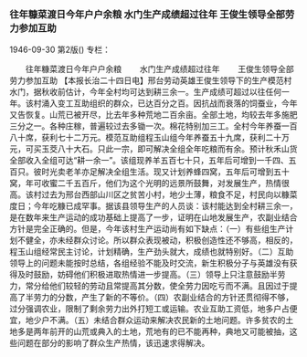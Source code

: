 ### 往年糠菜渡日今年户户余粮  水门生产成绩超过往年  王俊生领导全部劳力参加互助

1946-09-30
第2版()
专栏：

　　往年糠菜渡日今年户户余粮
　　水门生产成绩超过往年
　　王俊生领导全部劳力参加互助
    【本报长治二十四日电】邢台劳动英雄王俊生领导下的生产模范村水门，据秋收前估计，今年全村均可达到耕三余一。生产成绩可超过以往任何一年。该村涌入变工互助组织的群众，已达百分之百。因抗战而衰落的饲蚕业，今年又告恢复。山荒已被开尽，比去年多种荒地二百余亩。全部土地，均较去年多施肥三分之一。各种庄稼，普遍较过去多锄一次。棉花特别加三工。全村今年养蚕一百八十席，获利七十二万元。模范互助组程玉山组今年养蚕五十九席，获利二十万元，可买玉茭八十大石。只此一宗，即可解决全组全年吃粮而有余。预计秋禾山货全部收入全组可达“耕一余一”。该组现养羊五百七十只，五年后可增到一千四、五百只。彼时光卖老羊亦足解决全组生活。现又计划养蜂四窝，五年后可增到五十窝，年可收蜜二千五百斤，他们为这个光明的远景所鼓舞，对发展生产，热情很高。该村过去为邢台西部山川区之贫苦小村，地少土薄，粮食不足，村民向以糠菜度日；今年吃糠已成罕事。据该县领导生产的人员谈：该村能达到全村耕三余一，是在数年来生产运动的成功基础上提高了一步，证明在山地发展生产，农副业结合方针是完全正确的。但是，今年该村生产运动尚有如下缺点：（一）有些组生产计划不健全，亦未经群众讨论。所以群众表现被动，积极创造性还不够高，相反的，程玉山组经常民主讨论，计划精确，生产劲头就大，成绩也就特别好。（二）互助领导上的问题未能按时总结，各组经验不能及时交流，新生积极分子与英雄没有获得及时鼓励，妨碍他们积极进取热情进一步提高。（三）领导上只注意鼓励半劳力，常分给他们较轻的劳动且常提高其分数，使全劳力因吃亏而不满。且因过于提高了半劳力的分数，产生了新的不等价。（四）农副业结合的方针还贯彻得不够，过分强调农业，限制了剩余劳力出外打短工或运输。农业互助工资低，地多户占便宜，地少户不满。（五）未结合群众运动来解决农民新的土地问题。许多贫农的土地多是两年前开的山荒或典入的土地，荒地有的已不能再种，典地又可能被抽，这些问题在部分的影响了群众生产热情，该迅速求得解决。

